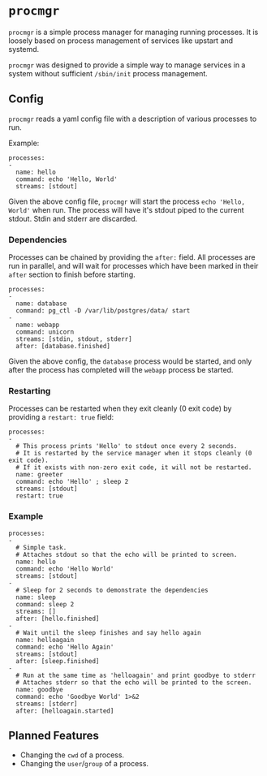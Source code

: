 # `procmgr`

`procmgr` is a simple process manager for managing running processes.
It is loosely based on process management of services like upstart and systemd.

`procmgr` was designed to provide a simple way to manage services in a system without sufficient `/sbin/init` process management.

## Config

`procmgr` reads a yaml config file with a description of various processes to run.

Example:

    processes:
    -
      name: hello
      command: echo 'Hello, World'
      streams: [stdout]

Given the above config file, `procmgr` will start the process `echo 'Hello, World'` when run.
The process will have it's stdout piped to the current stdout. Stdin and stderr are discarded.

### Dependencies

Processes can be chained by providing the `after:` field. All processes are run in parallel, and will wait for processes which have been marked in their `after` section to finish before starting.

    processes:
    -
      name: database
      command: pg_ctl -D /var/lib/postgres/data/ start
    -
      name: webapp
      command: unicorn
      streams: [stdin, stdout, stderr]
      after: [database.finished]

Given the above config, the `database` process would be started, and only after the process has completed will the `webapp` process be started.


### Restarting

Processes can be restarted when they exit cleanly (0 exit code) by providing a `restart: true` field:

    processes:
    -
      # This process prints 'Hello' to stdout once every 2 seconds.
      # It is restarted by the service manager when it stops cleanly (0 exit code).
      # If it exists with non-zero exit code, it will not be restarted.
      name: greeter
      command: echo 'Hello' ; sleep 2
      streams: [stdout]
      restart: true 

### Example

    processes:
    -
      # Simple task.
      # Attaches stdout so that the echo will be printed to screen.
      name: hello
      command: echo 'Hello World'
      streams: [stdout]
    -
      # Sleep for 2 seconds to demonstrate the dependencies
      name: sleep
      command: sleep 2
      streams: []
      after: [hello.finished]
    -
      # Wait until the sleep finishes and say hello again
      name: helloagain
      command: echo 'Hello Again'
      streams: [stdout]
      after: [sleep.finished]
    -
      # Run at the same time as 'helloagain' and print goodbye to stderr
      # Attaches stderr so that the echo will be printed to the screen.
      name: goodbye
      command: echo 'Goodbye World' 1>&2
      streams: [stderr]
      after: [helloagain.started]

## Planned Features

- Changing the `cwd` of a process.
- Changing the `user`/`group` of a process.